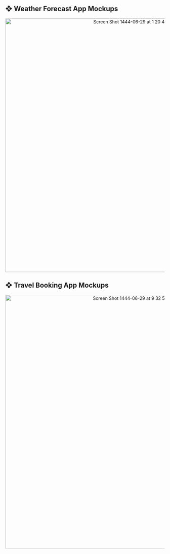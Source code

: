 <h2> ❖ Weather Forecast App Mockups </h2>
<p align= "center"> <img width="800" alt="Screen Shot 1444-06-29 at 1 20 47 AM" src="https://user-images.githubusercontent.com/59771760/213889227-0ed1f8ab-d255-4716-96ca-83b2e0bb29c7.png"> </p>

<h2> ❖ Travel Booking App Mockups </h2>

<p align= "center">   <img width="800" alt="Screen Shot 1444-06-29 at 9 32 53 AM" src="https://user-images.githubusercontent.com/59771760/213903790-57817da1-544b-4916-ad33-9e845896bdc6.png">
</p>
